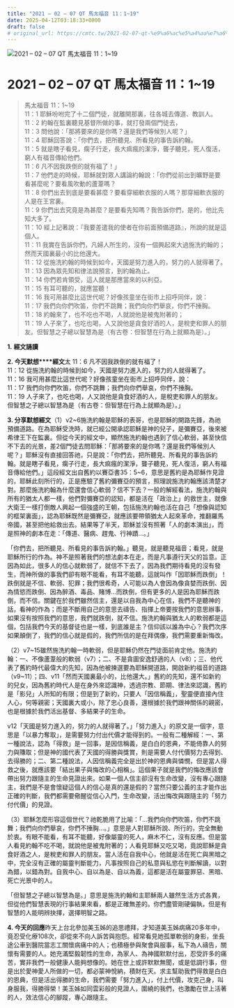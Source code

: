 ```yaml
---
title: "2021 – 02 – 07 QT 馬太福音 11：1~19"
date: 2025-04-12T03:18:33+0800
draft: false
# original_url: https://cmtc.tw/2021-02-07-qt-%e9%a6%ac%e5%a4%aa%e7%a6%8f%e9%9f%b3-11%ef%bc%9a119
---
```


![2021 – 02 – 07 QT 馬太福音 11：1~19](/images/qt.jpg   "2021 – 02 – 07 QT 馬太福音 11：1~19")

# 2021 – 02 – 07 QT 馬太福音 11：1~19

> 馬太福音 11：1~19  
> 11：1 耶穌吩咐完了十二個門徒，就離開那裏，往各城去傳道、教訓人。  
> 11：2 約翰在監裏聽見基督所做的事，就打發兩個門徒去，  
> 11：3 問他說：「那將要來的是你嗎？還是我們等候別人呢？」  
> 11：4 耶穌回答說：「你們去，把所聽見、所看見的事告訴約翰。  
> 11：5 就是瞎子看見，瘸子行走，長大痲瘋的潔淨，聾子聽見，死人復活，窮人有福音傳給他們。  
> 11：6 凡不因我跌倒的就有福了！」  
> 11：7 他們走的時候，耶穌就對眾人講論約翰說：「你們從前出到曠野是要看甚麼呢？要看風吹動的蘆葦嗎？  
> 11：8 你們出去到底是要看甚麼？要看穿細軟衣服的人嗎？那穿細軟衣服的人是在王宮裏。  
> 11：9 你們出去究竟是為甚麼？是要看先知嗎？我告訴你們，是的，他比先知大多了。  
> 11：10 經上記著說：『我要差遣我的使者在你前面預備道路』，所說的就是這個人。  
> 11：11 我實在告訴你們，凡婦人所生的，沒有一個興起來大過施洗約翰的；然而天國裏最小的比他還大。  
> 11：12 從施洗約翰的時候到如今，天國是努力進入的，努力的人就得著了。  
> 11：13 因為眾先知和律法說預言，到約翰為止。  
> 11：14 你們若肯領受，這人就是那應當來的以利亞。  
> 11：15 有耳可聽的，就應當聽！  
> 11：16 我可用甚麼比這世代呢？好像孩童坐在街市上招呼同伴，說：  
> 11：17 我們向你們吹笛，你們不跳舞；我們向你們舉哀，你們不捶胸。  
> 11：18 約翰來了，也不吃也不喝，人就說他是被鬼附著的；  
> 11：19 人子來了，也吃也喝，人又說他是貪食好酒的人，是稅吏和罪人的朋友。但智慧之子總以智慧為是（有古卷：但智慧在行為上就顯為是）。」

**1.** **經文誦讀**

**2. 今天默想****經文**太 11：6 凡不因我跌倒的就有福了！  
11：12 從施洗約翰的時候到如今，天國是努力進入的，努力的人就得著了。  
11：16 我可用甚麼比這世代呢？好像孩童坐在街市上招呼同伴，說：  
11：17 我們向你們吹笛，你們不跳舞；我們向你們舉哀，你們不捶胸。  
11：19 人子來了，也吃也喝，人又說他是貪食好酒的人，是稅吏和罪人的朋友。但智慧之子總以智慧為是（有古卷：但智慧在行為上就顯為是）。」

**3. 分享默想經文**（1）v2~6施洗約翰是耶穌的表哥，也是耶穌的開路先鋒，為祂預備道路。在為耶穌受洗時，就已經公開承認耶穌是神的兒子，是彌賽亞，後來被希律王下在監裏。但從今天的經文中，顯然施洗約翰也遇到了信心軟弱，甚至快信不下去的光景，差2個門徒去問耶穌：「那將要來的是你嗎？還是我們等候別人呢？」耶穌沒有直接回答祂，只是說：「你們去，把所聽見、所看見的事告訴約翰。就是瞎子看見，瘸子行走，長大痲瘋的潔淨，聾子聽見，死人復活，窮人有福音傳給他們。」這段經文出自舊約以賽亞書35：5~6，意思是舊約是為耶穌作見證的，耶穌此刻所行的，正是應驗了舊約彌賽亞的預言，照理說施洗約翰應該清楚才對。那麼施洗約翰為什麼還會信心軟弱？信不下去？一般的解經看法，施洗約翰與所有的猶太人都一樣，他們對彌賽亞的認知，都是活在「政治上」的救世主，就像大衛王一樣打倒敵人興起一個強盛的王朝，包括施洗約翰也活在自己「想像與認知的框架裏面」，認為耶穌既然是彌賽亞，就應該要帶領猶太人起來革命，推翻羅馬帝國，甚至把他給救出去。結果等了半天，耶穌並沒有照著「人的劇本演出」，而是照神的劇本在走：「傳道、醫病、趕鬼、行神蹟…。」

「你們去，把所聽見、所看見的事告訴約翰。」聽見，就是聽見福音；看見，就是耶穌所行的作為。神不是照著我們的想法劇本在走，而是凡事遵行天父的旨意。正因為如此，很多人的信心就軟弱了，就信不下去了，因為我們期待看見的沒有發生，而神所做的事我們卻有眼不能看，有耳不能聽，這就叫作「因耶穌而跌倒」！跌倒就是不信、軟弱、犯罪；我們很希奇，人可能以為人會因為像貪婪而跌倒、因為情慾而跌倒、因為醉酒、毒品、賭博…而跌倒，但有更多的人是因為耶穌而跌倒，而不信。關鍵在於我們雖然信主，還是以自我為中心在信，我們不是聽神的話，看神的作為；而是不斷用自己的意思去禱告、指揮上帝要按我們的意思辦事，如果沒有按照我們的意思，我們就跌倒，就不信。施洗約翰與猶太人的軟弱都是這個，包括我們今天的基督徒也是一樣，到底誰是主？信仰該以誰為中心？我們次序如果顛倒了，我們的信心就是假的，我們所信的是在拜偶像，我們需要重新悔改。

（2）v7~15雖然施洗約翰一時軟弱，但是耶穌仍然在門徒面前肯定他。施洗約翰：一、不像蘆葦般的軟弱（v7）；二、不是貪圖安逸舒適的人（v8）；三、他代表了舊約時代最偉大的先知，因為他被揀選要為耶穌開道路，開啟新約福音的道路（v9~11）；四、v11「然而天國裏最小的，比他還大。」舊約的先知，還不如新約的兒女，因為舊約時代人是在身外來認識神，透過宗教、節期、律法來認識，舊約是「影兒」人所知的有限；但是到了新約，只要人「因信稱義」，聖靈便直接內住人心，何等親密；天國裏大或小，除了忠心良善，還根據於我們跟神關係的親密，也是根據於我們活出基督、多結果子的生命。

v12「天國是努力進入的，努力的人就得著了。」「努力進入」的原文是一個字，意思是「以暴力奪取」，是需要努力付出代價才能得到的。一般有二種解經：一、第一種說法，認為「得救」是一回事，是因信稱義，是白白的恩典，不能倚靠人的努力與賺取；但是神的國代表了天國的得勝與獎賞，則是需要人付代價努力去得到、去得勝的；二、第二種說法，人因信稱義完全是出於神的恩典與憐憫，但是當人得救之後，就應該要「結出果子與悔改的心相稱」。這個果子就是我們的悔改應該會帶出努力跟隨主的生命見證出來。如果一個人信主卻沒有生命改變，沒有專心跟隨主，我們是不是會懷疑這個人的信心是真的還是假的？當然只要公義的主才能作出正確的判斷，我們都需要儆醒從信心入門，生命改變，活出悔改與跟隨主的「努力付代價」的見證。

（3）耶穌怎麼形容這個世代？祂乾脆用了比喻：「…我們向你們吹笛，你們不跳舞；我們向你們舉哀，你們不捶胸…。」意思是人對耶穌所說、所行的，完全無動於衷。有眼不能看，有耳不能聽，好像屬靈的死人，麻木不仁，沒有反應。但是當人看見約翰不吃不喝，就說他是被鬼附著的；人看見耶穌又吃又喝，竟說耶穌是貪食好酒之人，是稅吏和罪人的朋友。當人活在自我中心，他就是活在死亡與黑暗之中，完全沒有正確的屬靈判斷能力，凡事按照自己的私意與私慾在判斷解讀，以對為錯，以錯為對。自我中心、自以為是、自以為義，這都是活在屬靈罪惡、黑暗、死亡光景中的人。

「但智慧之子總以智慧為是。」意思是施洗約翰和主耶穌兩人雖然生活方式各異，但從他們智慧表現的行事結果來看，都是正確無差的。你們盡管剛硬偏執，但是有智慧的人能明辨抉擇，選擇明智之路。

**4. 今天的回應**昨天上台北參加美玉姊的追思禮拜，才知道美玉姊病痛20多年中，竟忍受化療108次，卻從來不向人訴苦與抱怨。經常看見她孤單軟弱的身影，坐長途公車到醫院當志工關懷病痛中的人；也積極參與聚會與服事，私下為人禱告，關懷有需要的人。她充滿堅毅韌性的生命，為家人、為神國默默付出，忍受許多的痛苦，實非我們一般健康人能夠想像的。她在世上或許默默無聞，或是低調行事，但是出於愛神愛人所做的一切，都必蒙神悅納，積財在天。求主幫助我們得救是白白的恩典，但是活出得勝的生命，我們需要「努力進入」，付上代價，攻克己身，叫身服我，得勝得榮！美玉姊如同雲彩般的見證人，圍繞的我們，也激勵在世上活著的人，效法信心的腳蹤，專心跟隨主。